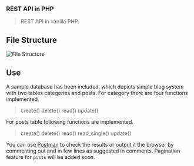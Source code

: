### REST API in PHP
> REST API in vanilla PHP.

## File Structure
![File Structure](https://i.imgur.com/XzU7XW5.png)

## Use
A sample database has been included, which depicts simple blog system with two tables categories and posts. For category there are four functions implemented.
> create()
> delete()
> read()
> update()

For posts table following functions are implemented.
> create()
> delete()
> read()
> read_single()
> update()

You can use [Postman](https://www.getpostman.com/) to check the results or output it the browser by commenting out and in few lines as suggested in comments. Pagination feature for `posts` will be added soon. 
